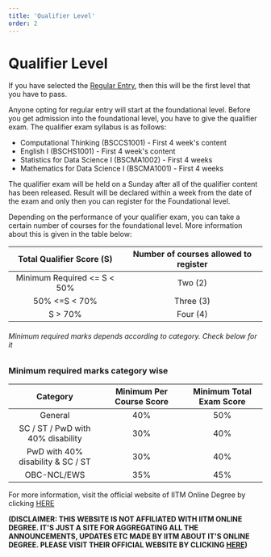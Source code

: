 ```yaml
---
title: 'Qualifier Level'
order: 2
---
```


# Qualifier Level

If you have selected the [Regular Entry](./admission#regularentry), then this will be the first level that you have to pass.

Anyone opting for regular entry will start at the foundational level. Before you get admission into the foundational level, you have to give the qualifier exam. The qualifier exam syllabus is as follows:

- Computational Thinking (BSCCS1001) - First 4 week's content
- English I (BSCHS1001) - First 4 week's content
- Statistics for Data Science I (BSCMA1002) - First 4 weeks
- Mathematics for Data Science I (BSCMA1001) - First 4 weeks

The qualifier exam will be held on a Sunday after all of the qualifier content has been released. Result will be declared within a week from the date of the exam and only then you can register for the Foundational level.

Depending on the performance of your qualifier exam, you can take a certain number of courses for the foundational level. More information about this is given in the table below:

|   Total Qualifier Score (S)   | Number of courses allowed to register |
|  :-------------------------:  |      :-------------------------:      |
|  Minimum Required <= S < 50%  |               Two (2)                 |
|         50% <=S < 70%         |              Three (3)                |
|            S > 70%            |              Four (4)                 |

###### Minimum required marks depends according to category. Check below for it

### Minimum required marks category wise

|               Category              |        Minimum Per Course Score       |      Minimum Total Exam Score      |
|     :-------------------------:     |     :-------------------------:       |    :-------------------------:     |
|               General               |                 40%                   |                50%                 |
|  SC / ST / PwD with 40% disability  |                 30%                   |                40%                 |
|  PwD with 40% disability & SC / ST  |                 30%                   |                40%                 |
|             OBC-NCL/EWS             |                 35%                   |                45%                 |

For more information, visit the official website of IITM Online Degree by clicking [HERE](https://onlinedegree.iitm.ac.in/admissions.html#AD6)

**(DISCLAIMER: THIS WEBSITE IS NOT AFFILIATED WITH IITM ONLINE DEGREE. IT'S JUST A SITE FOR AGGREGATING ALL THE ANNOUNCEMENTS,
UPDATES ETC MADE BY IITM ABOUT IT'S ONLINE DEGREE. PLEASE VISIT THEIR OFFICIAL WEBSITE BY CLICKING [HERE](https://onlinedegree.iitm.ac.in/admissions.html#AD6))**
